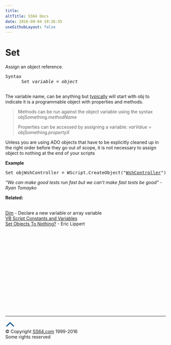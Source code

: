 ```yaml
---
title:
altTitle: SS64 Docs
date: 2016-09-04 19:26:55
useGithubLayout: false
---
```

<!-- #BeginLibraryItem "/Library/head_vb.lbi" --><!-- #EndLibraryItem -->
<h1>Set</h1> 
<p>Assign an object reference.</p>
<pre>Syntax 
      Set <i>variable</i> = <i>object</i>   

</pre>
<p>The variable name, can be anything but <a href="syntax-naming.html">typically</a> will start with <span class="code">obj</span> to indicate it is a programmable object with properties and methods.</p>
<blockquote>
<p>Methods can be run against the object variable using the syntax <span class="code">objSomething.</span><i><span class="code">methodName</span></i></p>
<p>Properties can be accessed by assigning a variable: <span class="code"><i>varValue</i> = objSomething<i>.propertyX</i></span></p>
</blockquote>
<p>Unless you are using ADO objects that have to be explicitly cleaned up in the right order before they go out of scope, it is not necessary to assign object to <span class="code">nothing</span> at the end of your scripts</p>
<p><b>Example</b></p>
<pre><span class="code">Set objWshController = WScript.CreateObject("<a href="http://technet.microsoft.com/en-us/library/ee156594.aspx">WshController</a>")</span></pre>
<p class="quote"><i>“We can make good tests run fast but we can't make fast tests be good” - Ryan Tomayko</i></p>
<p><b>Related:</b></p>
<p><br>
<a href="dim.html">Dim</a> - Declare a new variable or array variable<br>
<a href="syntax-variables.html">VB Script Constants and Variables</a><br>
<a href="https://blogs.msdn.microsoft.com/ericlippert/2004/04/28/when-are-you-required-to-set-objects-to-nothing/">Set Objects To Nothing?</a> - Eric Lippert</p>
<!-- #BeginLibraryItem "/Library/foot_vb.lbi" --><p>
<!-- VB300 -->
<ins class="adsbygoogle" style="display:inline-block;width:300px;height:250px" data-ad-client="ca-pub-6140977852749469" data-ad-slot="1683739502"></ins>
<script>
(adsbygoogle = window.adsbygoogle || []).push({});
</script></p>
<hr>
<div id="bl" class="footer"><a href="set.html#"><img src="../images/top.png" width="30" height="22" alt="Back to the Top"></a></div>
<div id="br" class="footer, tagline">© Copyright <a href="http://ss64.com/">SS64.com</a> 1999-2016<br>
Some rights reserved</div><!-- #EndLibraryItem -->

